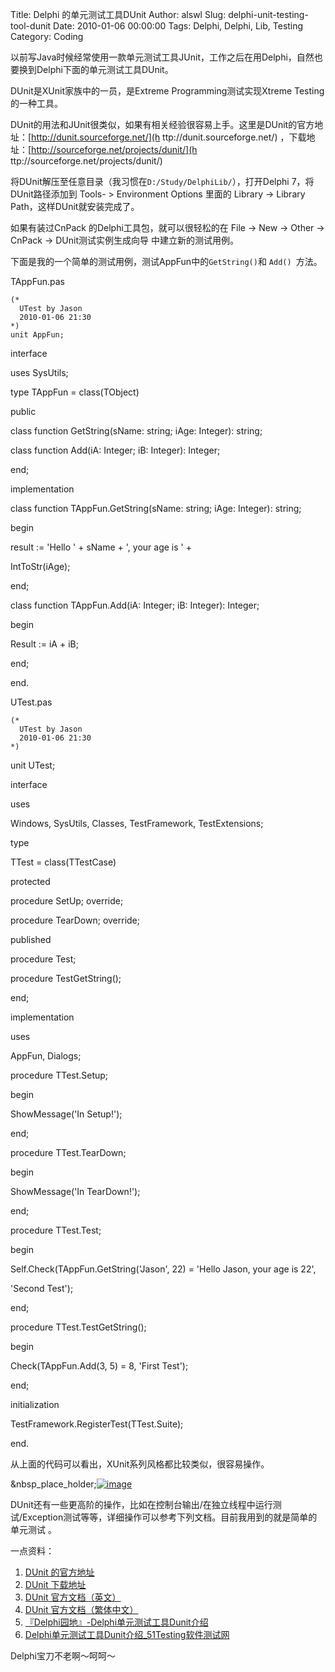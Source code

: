 Title: Delphi 的单元测试工具DUnit
Author: alswl
Slug: delphi-unit-testing-tool-dunit
Date: 2010-01-06 00:00:00
Tags: Delphi, Delphi, Lib, Testing
Category: Coding

以前写Java时候经常使用一款单元测试工具JUnit，工作之后在用Delphi，自然也要换到Delphi下面的单元测试工具DUnit。

DUnit是XUnit家族中的一员，是Extreme Programming测试实现Xtreme Testing的一种工具。

DUnit的用法和JUnit很类似，如果有相关经验很容易上手。这里是DUnit的官方地址：[http://dunit.sourceforge.net/](h
ttp://dunit.sourceforge.net/) ，下载地址：[http://sourceforge.net/projects/dunit/](h
ttp://sourceforge.net/projects/dunit/)

将DUnit解压至任意目录（我习惯在`D:/Study/DelphiLib/`），打开Delphi 7，将DUnit路径添加到 Tools- >
Environment Options 里面的 Library -> Library Path，这样DUnit就安装完成了。

如果有装过CnPack 的Delphi工具包，就可以很轻松的在 File -> New -> Other -> CnPack ->
DUnit测试实例生成向导 中建立新的测试用例。

下面是我的一个简单的测试用例，测试AppFun中的` GetString() `和 `Add() `方法。

TAppFun.pas

    
    (*
      UTest by Jason
      2010-01-06 21:30
    *)
    unit AppFun;

interface

uses SysUtils;

type TAppFun = class(TObject)

public

class function GetString(sName: string; iAge: Integer): string;

class function Add(iA: Integer; iB: Integer): Integer;

end;

implementation

class function TAppFun.GetString(sName: string; iAge: Integer): string;

begin

result := 'Hello ' + sName + ', your age is ' +

IntToStr(iAge);

end;

class function TAppFun.Add(iA: Integer; iB: Integer): Integer;

begin

Result := iA + iB;

end;

end.

UTest.pas

    
    (*
      UTest by Jason
      2010-01-06 21:30
    *)

unit UTest;

interface

uses

Windows, SysUtils, Classes, TestFramework, TestExtensions;

type

TTest = class(TTestCase)

protected

procedure SetUp; override;

procedure TearDown; override;

published

procedure Test;

procedure TestGetString();

end;

implementation

uses

AppFun, Dialogs;

procedure TTest.Setup;

begin

ShowMessage('In Setup!');

end;

procedure TTest.TearDown;

begin

ShowMessage('In TearDown!');

end;

procedure TTest.Test;

begin

Self.Check(TAppFun.GetString('Jason', 22) = 'Hello Jason, your age is 22',

'Second Test');

end;

procedure TTest.TestGetString();

begin

Check(TAppFun.Add(3, 5) = 8, 'First Test');

end;

initialization

TestFramework.RegisterTest(TTest.Suite);

end.

从上面的代码可以看出，XUnit系列风格都比较类似，很容易操作。

&nbsp_place_holder;[![image](https://ohsolnxaa.qnssl.com/upload_dropbox/201001/dunit.jpg)](https://ohsolnxaa.qnssl.com/upload_dropbox/201001/dunit.jpg)

DUnit还有一些更高阶的操作，比如在控制台输出/在独立线程中运行测试/Exception测试等等，详细操作可以参考下列文档。目前我用到的就是简单的单元测试
。

一点资料：

  1. [DUnit 的官方地址](http://dunit.sourceforge.net/ )
  2. [DUnit 下载地址](http://sourceforge.net/projects/dunit/)
  3. [DUnit 官方文档（英文）](http://dunit.sourceforge.net/README.html)
  4. [DUnit 官方文档（繁体中文）](http://dunit.sourceforge.net/README_CHT.html)
  5. [『Delphi园地』-Delphi单元测试工具Dunit介绍](http://www.delphifans.com/infoview/Article_499.html)
  6. [Delphi单元测试工具Dunit介绍_51Testing软件测试网](http://www.51testing.com/html/32/297.html)

Delphi宝刀不老啊～呵呵～

